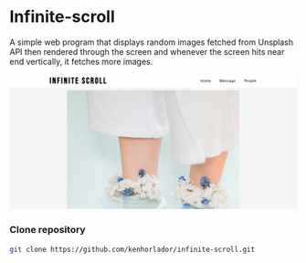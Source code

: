 # Infinite-scroll
A simple web program that displays random images fetched from Unsplash API then rendered through the screen and whenever the screen hits near end vertically, it fetches more images.

<img src="img/infinite-scroll.png">

### Clone repository
```bash
git clone https://github.com/kenhorlador/infinite-scroll.git
```